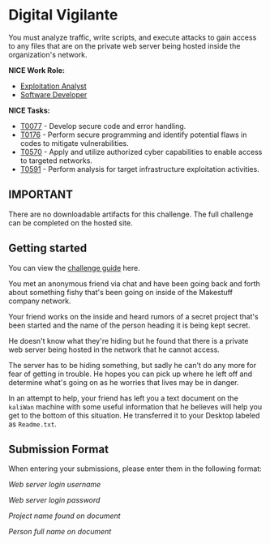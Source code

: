 # Digital Vigilante

You must analyze traffic, write scripts, and execute attacks to gain access to any files that are on the private web server being hosted inside the organization's network.  

**NICE Work Role:**
- [Exploitation Analyst](https://niccs.cisa.gov/workforce-development/nice-framework)
- [Software Developer](https://niccs.cisa.gov/workforce-development/nice-framework)


**NICE Tasks:**
- [T0077](https://niccs.cisa.gov/workforce-development/nice-framework) - Develop secure code and error handling.
- [T0176](https://niccs.cisa.gov/workforce-development/nice-framework) - Perform secure programming and identify potential flaws in codes to mitigate vulnerabilities.
- [T0570](https://niccs.cisa.gov/workforce-development/nice-framework) - Apply and utilize authorized cyber capabilities to enable access to targeted networks.
- [T0591](https://niccs.cisa.gov/workforce-development/nice-framework) - Perform analysis for target infrastructure exploitation activities.

## IMPORTANT

There are no downloadable artifacts for this challenge. The full challenge can be completed on the hosted site.

## Getting started

You can view the [challenge guide](challenge-guide.pdf) here.

You met an anonymous friend via chat and have been going back and forth about something fishy that's been going on inside of the Makestuff company network.

Your friend works on the inside and heard rumors of a secret project that's been started and the name of the person heading it is being kept secret. 

He doesn't know what they're hiding but he found that there is a private web server being hosted in the network that he cannot access.

The server has to be hiding something, but sadly he can't do any more for fear of getting in trouble. He hopes you can pick up where he left off and determine what's going on as he worries that lives may be in danger.

In an attempt to help, your friend has left you a text document on the `kaliWan` machine with some useful information that he believes will help you get to the bottom of this situation. He transferred it to your Desktop labeled as `Readme.txt`. 

## Submission Format

When entering your submissions, please enter them in the following format:

*Web server login username*

*Web server login password*

*Project name found on document*

*Person full name on document*
